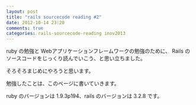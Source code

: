```yaml
---
layout: post
title: "rails sourcecode reading #2"
date: 2012-10-14 23:20
comments: true
categories: rails-sourcecode-reading inov2013
---
```


ruby の勉強と Webアプリケーションフレームワークの勉強のために、
Rails のソースコードをじっくり読んでいこう、と思い立ちました。

そろそろまじめにやろうと思います。

勉強したことは、このページに書いていきます。

ruby のバージョンは 1.9.3p194、rails のバージョンは 3.2.8 です。
